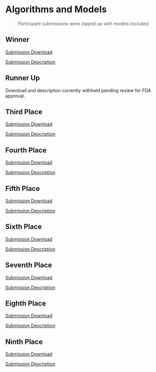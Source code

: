 # Algorithms and Models
> Participant submissions were zipped up with models included

## Winner
[Submission Download](https://midrccodalabcu.blob.core.windows.net/bundles/Winning%20Challenge%20Submissions/Challenge_2023_mRALE/07_08_2023-15:10:50_user113/midrc_docker_image_filtered_cnext_fullfit_final.zip?sv=2023-01-03&st=2024-04-04T18%3A58%3A59Z&se=2025-04-04T18%3A58%3A00Z&sr=b&sp=r&sig=vCZ%2BVFUQbUr0T7xzPVOsBiBICQvwaQtU4NSe7bBRTvU%3D)

[Submission Description](winner_algorithm_description.md)

## Runner Up
Download and description currently withheld pending review for FDA approval.

## Third Place
[Submission Download](https://midrccodalabcu.blob.core.windows.net/bundles/Winning%20Challenge%20Submissions/Challenge_2023_mRALE/07_08_2023-13:36:17_user54/midrc_docker_final3.zip?sv=2023-01-03&st=2024-04-04T19%3A02%3A11Z&se=2025-04-04T19%3A02%3A00Z&sr=b&sp=r&sig=IdvKFCUG5%2FOMApTzEMhOVVMhtzD7KpB5CL%2BNEdqDLcQ%3D)

[Submission Description](third_place_algorithm_description.md)

## Fourth Place
[Submission Download](https://midrccodalabcu.blob.core.windows.net/bundles/Winning%20Challenge%20Submissions/Challenge_2023_mRALE/07_06_2023-18:10:25_user93/midrc_docker_image_inference_ensamble_two_best_final.zip?sv=2023-01-03&st=2024-04-04T19%3A02%3A57Z&se=2025-04-04T19%3A02%3A00Z&sr=b&sp=r&sig=2vlB5YaplOrp%2FpmGr2S14fW6r1T5d6uZzfPH9r0Ke4M%3D)

[Submission Description](fourth_place_algorithm_description.md)

## Fifth Place
[Submission Download](https://midrccodalabcu.blob.core.windows.net/bundles/Winning%20Challenge%20Submissions/Challenge_2023_mRALE/07_10_2023-20:45:38_user134/submit_three.zip?sv=2023-01-03&st=2024-04-04T19%3A03%3A52Z&se=2025-04-04T19%3A03%3A00Z&sr=b&sp=r&sig=PH%2FkuaqMplwJFzJtCECvavKsk9hzdS6K4dSPZSVGX9k%3D)

[Submission Description](fifth_place_algorithm_description.md)

## Sixth Place
[Submission Download](https://midrccodalabcu.blob.core.windows.net/bundles/Winning%20Challenge%20Submissions/Challenge_2023_mRALE/07_02_2023-00:32:38_user129/submission2.zip?sv=2023-01-03&st=2024-04-04T19%3A04%3A29Z&se=2025-04-04T19%3A04%3A00Z&sr=b&sp=r&sig=l4RkMnVFwo602Et2WQXFfBIz6UHgYBtQH8mQv6V8dkQ%3D)

[Submission Description](sixth_place_algorithm_description.md)

## Seventh Place
[Submission Download](https://midrccodalabcu.blob.core.windows.net/bundles/Winning%20Challenge%20Submissions/Challenge_2023_mRALE/07_09_2023-03:09:28_user51/MG_4Models_20230705_v2.zip?sv=2023-01-03&st=2024-04-04T19%3A05%3A05Z&se=2025-04-04T19%3A05%3A00Z&sr=b&sp=r&sig=wT3jiYhBnlYugxC5xcQbeqwc4GDaYFJ4arB7ihykRPo%3D)

[Submission Description](seventh_place_algorithm_description.md)

## Eighth Place
[Submission Download](https://midrccodalabcu.blob.core.windows.net/bundles/Winning%20Challenge%20Submissions/Challenge_2023_mRALE/07_10_2023-21:10:46_user127/convnextv2_submission.zip?sv=2023-01-03&st=2024-04-04T19%3A05%3A37Z&se=2025-04-04T19%3A05%3A00Z&sr=b&sp=r&sig=eFdHjprRKYo08NcisCr77kFLtRStIpQIo1eDvXR0IA4%3D)

[Submission Description](eighth_place_algorithm_description.md)

## Ninth Place
[Submission Download](https://midrccodalabcu.blob.core.windows.net/bundles/Winning%20Challenge%20Submissions/Challenge_2023_mRALE/07_05_2023-20:45:12_user85/midrc_docker_image_inference_tensorflow_july.zip?sv=2023-01-03&st=2024-04-04T19%3A06%3A10Z&se=2025-04-04T19%3A06%3A00Z&sr=b&sp=r&sig=AEP9yrvhpiqHmfpDGUOfAiOv2eAWBl%2F6pT6w9iYvJkw%3D)

[Submission Description](ninth_place_algorithm_description.md)
